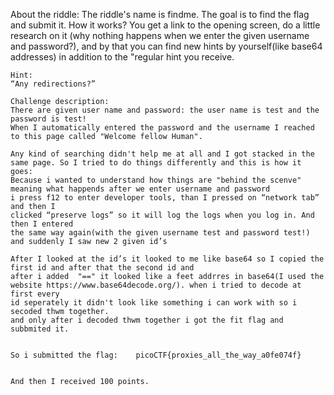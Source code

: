 About the riddle:
	The riddle's name is findme. The goal is to find the flag and submit it. How it works?
	You get a link to the opening screen, do a little research on it
	(why nothing happens when we enter the given username and password?),
	and by that you can find new hints by yourself(like base64 addresses) in addition to the "regular hint you receive. 
	
	Hint:
	“Any redirections?”
	
	Challenge description:
	There are given user name and password: the user name is test and the password is test!
	When I automatically entered the password and the username I reached to this page called "Welcome fellow Human". 
	
	Any kind of searching didn't help me at all and I got stacked in the same page. So I tried to do things differently and this is how it goes: 
	Because i wanted to understand how things are "behind the scenve" meaning what happends after we enter username and password 
	i press f12 to enter developer tools, than I pressed on “network tab” and then I 
	clicked “preserve logs” so it will log the logs when you log in. And then I entered 
	the same way again(with the given username test and password test!) and suddenly I saw new 2 given id’s
	 
	After I looked at the id’s it looked to me like base64 so I copied the first id and after that the second id and
	after i added  "==" it looked like a feet addrres in base64(I used the website https://www.base64decode.org/). when i tried to decode at first every 
	id seperately it didn't look like something i can work with so i secoded thwm together. 
	and only after i decoded thwm together i got the fit flag and subbmited it.
	 
	
	So i submitted the flag:    picoCTF{proxies_all_the_way_a0fe074f}
	 
	
	And then I received 100 points.
